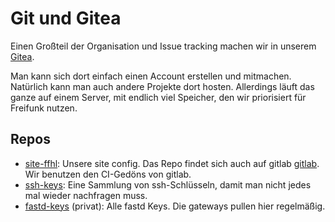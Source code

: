 # Git und Gitea

Einen Großteil der Organisation und Issue tracking machen wir in unserem [Gitea](https://git.luebeck.freifunk.net/).

Man kann sich dort einfach einen Account erstellen und mitmachen. Natürlich kann man auch andere Projekte dort hosten. Allerdings läuft das ganze auf einem Server, mit endlich viel Speicher, den wir priorisiert für Freifunk nutzen.

## Repos
* [site-ffhl](https://git.luebeck.freifunk.net/FreifunkLuebeck/site-ffhl): Unsere site config.
  Das Repo findet sich auch auf gitlab [gitlab](https://gitlab.com/freifunk-luebeck/site-ffhl). Wir benutzen den CI-Gedöns von gitlab.
* [ssh-keys](https://git.luebeck.freifunk.net/FreifunkLuebeck/ssh-keys): Eine Sammlung von ssh-Schlüsseln, damit man nicht jedes mal wieder nachfragen muss.
* [fastd-keys](https://git.luebeck.freifunk.net/FreifunkLuebeck/fastd-keys) (privat): Alle fastd Keys. Die gateways pullen hier regelmäßig.
